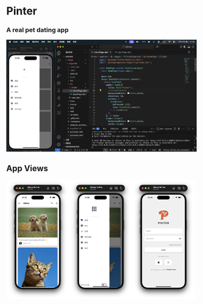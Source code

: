 # Pinter
### A real pet dating app
![image](public/fistDemo.png)

## App Views
<img src="public/homePost.png" alt="homePost" style="width:33%;"><img src="public/homeDrawer.png" alt="homeDrawer" style="width:33%;"><img src="public/login.png" alt="login" style="width:33%;">
